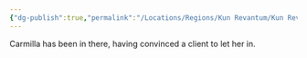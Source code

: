 ```yaml
---
{"dg-publish":true,"permalink":"/Locations/Regions/Kun Revantum/Kun Revantum Settlements/Revantum Nova/Lower Ring/Best Life Bar and Lounge/"}
---
```



Carmilla has been in there, having convinced a client to let her in.